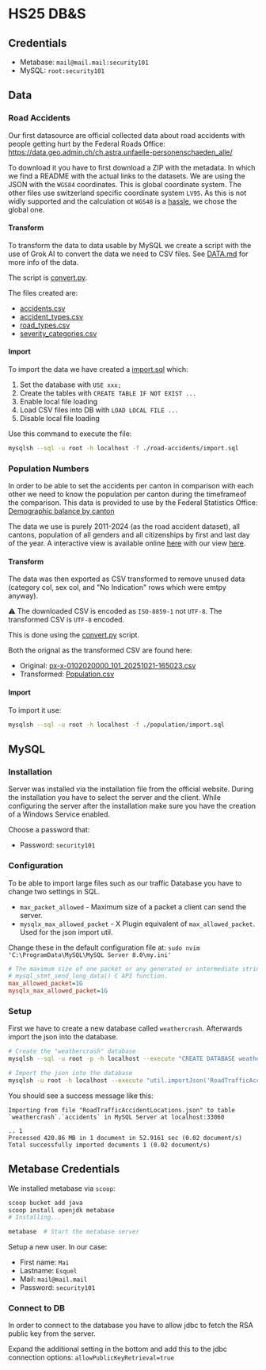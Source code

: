 # HS25 DB&S

## Credentials

- Metabase: `mail@mail.mail:security101`
- MySQL: `root:security101`

## Data

### Road Accidents

Our first datasource are official collected data about road accidents with people getting hurt by the Federal Roads Office: <https://data.geo.admin.ch/ch.astra.unfaelle-personenschaeden_alle/>

To download it you have to first download a ZIP with the metadata. In which we find a README with the actual links to the datasets.
We are using the JSON with the `WGS84` coordinates. This is global coordinate system. The other files use switzerland specific coordinate system `LV95`. As this is not widly supported and the calculation ot `WGS48` is a [hassle](https://de.wikipedia.org/wiki/Schweizer_Landeskoordinaten#Berechnungsgrundlagen), we chose the global one.

#### Transform

To transform the data to data usable by MySQL we create a script with the use of Grok AI to convert the data we need to CSV files. See [DATA.md](./road-accidents/DATA.md) for more info of the data.

The script is [convert.py](./road-accidents/convert.py).

The files created are:

- [accidents.csv](./road-accidents/accidents.csv)
- [accident_types.csv](./road-accidents/accident_types.csv)
- [road_types.csv](./road-accidents/road_types.csv)
- [severity_categories.csv](./road-accidents/severity_categories.csv)

#### Import

To import the data we have created a [import.sql](./road-accidents/import.sql) which:

1. Set the database with `USE xxx;`
2. Create the tables with `CREATE TABLE IF NOT EXIST ...`
3. Enable local file loading
4. Load CSV files into DB with `LOAD LOCAL FILE ...`
5. Disable local file loading

Use this command to execute the file:

```sh
mysqlsh --sql -u root -h localhost -f ./road-accidents/import.sql
```

### Population Numbers

In order to be able to set the accidents per canton in comparison with each other we need to know the population per canton during the timeframeof the comparison. This data is provided to use by the Federal Statistics Office: [Demographic balance by canton](https://www.bfs.admin.ch/bfs/en/home/statistics/catalogues-databases.assetdetail.36074763.html)

The data we use is purely 2011-2024 (as the road accident dataset), all cantons, population of all genders and all citizenships by first and last day of the year.
A interactive view is available online [here](https://www.pxweb.bfs.admin.ch/pxweb/en/px-x-0102020000_101/px-x-0102020000_101/px-x-0102020000_101.px/) with our view [here](https://www.pxweb.bfs.admin.ch/sq/b92d1d67-c5f4-48b2-a89f-534db17c2881).

#### Transform

The data was then exported as CSV transformed to remove unused data (category col, sex col, and "No Indication" rows which were emtpy anyway).

⚠️ The downloaded CSV is encoded as `ISO-8859-1` not `UTF-8`. The transformed CSV is `UTF-8` encoded.

This is done using the [convert.py](./population/convert.py) script.

Both the orignal as the transformed CSV are found here:

- Original: [px-x-0102020000_101_20251021-165023.csv](./population/px-x-0102020000_101_20251021-165023.csv)
- Transformed: [Population.csv](./population/Population.csv)

#### Import

To import it use:

```sh
mysqlsh --sql -u root -h localhost -f ./population/import.sql
```

## MySQL

### Installation

Server was installed via the installation file from the official website. During the installation you have to select the server and the client. While configuring the server after the installation make sure you have the creation of a Windows Service enabled.

Choose a password that:

- Password: `security101`

### Configuration

To be able to import large files such as our traffic Database you have to change two settings in SQL.

- `max_packet_allowed` - Maximum size of a packet a client can send the server.
- `mysqlx_max_allowed_packet` - X Plugin equivalent of `max_allowed_packet`. Used for the json import util.

Change these in the default configuration file at: `sudo nvim 'C:\ProgramData\MySQL\MySQL Server 8.0\my.ini'`

```ini
# The maximum size of one packet or any generated or intermediate string, or any parameter sent by the
# mysql_stmt_send_long_data() C API function.
max_allowed_packet=1G
mysqlx_max_allowed_packet=1G
```

### Setup

First we have to create a new database called `weathercrash`. Afterwards import the json into the database.

```sh
# Create the "weathercrash" database
mysqlsh --sql -u root -p -h localhost --execute "CREATE DATABASE weathercrash";   # Let it save the password so you don't have to enter it every time

# Import the json into the database
mysqlsh -u root -h localhost --execute "util.importJson('RoadTrafficAccidentLocations.json', {schema: 'weathercrash', table: 'accidents', tableColumn: 'features'})"
```

You should see a success message like this:

```plain
Importing from file "RoadTrafficAccidentLocations.json" to table `weathercrash`.`accidents` in MySQL Server at localhost:33060

.. 1
Processed 420.86 MB in 1 document in 52.9161 sec (0.02 document/s)
Total successfully imported documents 1 (0.02 document/s)
```

## Metabase Credentials

We installed metabase via `scoop`:

```sh
scoop bucket add java
scoop install openjdk metabase
# Installing...

metabase  # Start the metabase server
```

Setup a new user. In our case:

- First name: `Mai`
- Lastname: `Esquel`
- Mail: `mail@mail.mail`
- Password: `security101`

### Connect to DB

In order to connect to the database you have to allow jdbc to fetch the RSA public key from the server.

Expand the additional setting in the bottom and add this to the jdbc connection options: `allowPublicKeyRetrieval=true`
